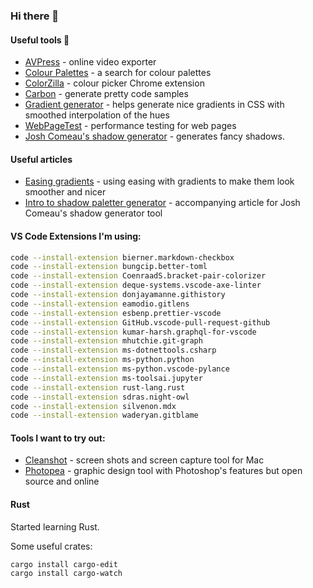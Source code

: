 ### Hi there 👋

<!--
**BrettJephson/BrettJephson** is a ✨ _special_ ✨ repository because its `README.md` (this file) appears on your GitHub profile.

Here are some ideas to get you started:

- 🔭 I’m currently working on ...
- 🌱 I’m currently learning ...
- 👯 I’m looking to collaborate on ...
- 🤔 I’m looking for help with ...
- 💬 Ask me about ...
- 📫 How to reach me: ...
- 😄 Pronouns: ...
- ⚡ Fun fact: ...
-->

#### Useful tools :hammer:

- [AVPress](https://avpress.zaps.dev/) - online video exporter
- [Colour Palettes](https://coolors.co/palettes/trending) - a search for colour palettes
- [ColorZilla](https://chrome.google.com/webstore/detail/colorzilla/bhlhnicpbhignbdhedgjhgdocnmhomnp?hl=en) - colour picker Chrome extension
- [Carbon](https://carbon.now.sh/) - generate pretty code samples
- [Gradient generator](https://learnui.design/tools/gradient-generator.html) - helps generate nice gradients in CSS with smoothed interpolation of the hues
- [WebPageTest](https://webpagetest.org/) - performance testing for web pages
- [Josh Comeau's shadow generator](https://www.joshwcomeau.com/shadow-palette/) - generates fancy shadows.

#### Useful articles

- [Easing gradients](https://larsenwork.com/easing-gradients/) - using easing with gradients to make them look smoother and nicer
- [Intro to shadow paletter generator](https://www.joshwcomeau.com/css/introducing-shadow-palette-generator/) - accompanying article for Josh Comeau's shadow generator tool

#### VS Code Extensions I'm using:
```sh
code --install-extension bierner.markdown-checkbox
code --install-extension bungcip.better-toml
code --install-extension CoenraadS.bracket-pair-colorizer
code --install-extension deque-systems.vscode-axe-linter
code --install-extension donjayamanne.githistory
code --install-extension eamodio.gitlens
code --install-extension esbenp.prettier-vscode
code --install-extension GitHub.vscode-pull-request-github
code --install-extension kumar-harsh.graphql-for-vscode
code --install-extension mhutchie.git-graph
code --install-extension ms-dotnettools.csharp
code --install-extension ms-python.python
code --install-extension ms-python.vscode-pylance
code --install-extension ms-toolsai.jupyter
code --install-extension rust-lang.rust
code --install-extension sdras.night-owl
code --install-extension silvenon.mdx
code --install-extension waderyan.gitblame
```

#### Tools I want to try out:

- [Cleanshot](https://cleanshot.com/) - screen shots and screen capture tool for Mac
- [Photopea](https://www.photopea.com/) - graphic design tool with Photoshop's features but open source and online

#### Rust

Started learning Rust. 

Some useful crates:

```shell
cargo install cargo-edit
cargo install cargo-watch
```

